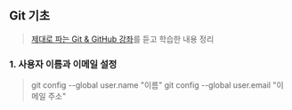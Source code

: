 ## Git 기초
> [제대로 파는 Git & GitHub 강좌](https://www.youtube.com/watch?v=1I3hMwQU6GU&t=1443s)를 듣고 학습한 내용 정리
### 1. 사용자 이름과 이메일 설정
> git config --global user.name "이름"
> git config --global user.email "이메일 주소"
